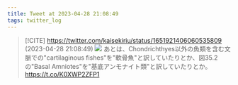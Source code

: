 ```yaml
---
title: Tweet at 2023-04-28 21:08:49
tags: twitter_log
---
```


> [!CITE] https://twitter.com/kaisekiriu/status/1651921406060535809 (2023-04-28 21:08:49)
> ![](https://twitter.com/kaisekiriu/status/1651921406060535809)
> あとは、Chondrichthyes以外の魚類を含む文脈での"cartilaginous fishes"を"軟骨魚"と訳していたりとか、図35.2の"Basal Amniotes"を"基底アンモナイト類"と訳していたりとか。
> https://t.co/K0XWP2ZFP1
